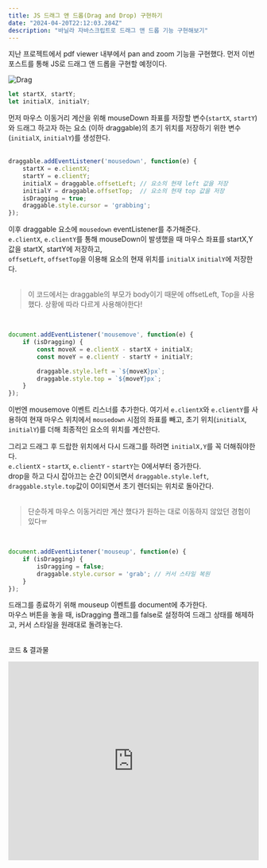 ```yaml
---
title: JS 드래그 앤 드롭(Drag and Drop) 구현하기
date: "2024-04-20T22:12:03.284Z"
description: "바닐라 자바스크립트로 드래그 앤 드롭 기능 구현해보기"
---
```


지난 프로젝트에서 pdf viewer 내부에서 pan and zoom 기능을 구현했다.
먼저 이번 포스트를 통해 JS로 드래그 앤 드롭을 구현할 예정이다.

![Drag](https://portfolio-yong.s3.ap-northeast-2.amazonaws.com/blog/drag/drag.gif)
<br/>


```js
let startX, startY;
let initialX, initialY; 
```
먼저 마우스 이동거리 계산을 위해 mouseDown 좌표를 저장할 변수(`startX`, `startY`)와 드래그 하고자 하는 요소 (이하 draggable)의 초기 위치를 저장하기 위한 변수(`initialX`, `initialY`)를 생성한다.
<br/>
<br/>
```js
draggable.addEventListener('mousedown', function(e) {
    startX = e.clientX;
    startY = e.clientY;
    initialX = draggable.offsetLeft; // 요소의 현재 left 값을 저장
    initialY = draggable.offsetTop;  // 요소의 현재 top 값을 저장
    isDragging = true;
    draggable.style.cursor = 'grabbing';
});
```
이후 draggable 요소에 `mousedown` eventListener를 추가해준다. <br/>
`e.clientX`, `e.clientY`를 통해 mouseDown이 발생했을 때 마우스 좌표를 startX,Y값을 startX, startY에 저장하고,<br/>
`offsetLeft`, `offsetTop`을 이용해 요소의 현재 위치를 `initialX` `initialY`에 저장한다. <br/>
</br>
> 이 코드에서는 draggable의 부모가 body이기 때문에 offsetLeft, Top을 사용했다.
> 상황에 따라 다르게 사용해야한다!
<br/>

```js
document.addEventListener('mousemove', function(e) {
    if (isDragging) {
        const moveX = e.clientX - startX + initialX;
        const moveY = e.clientY - startY + initialY;

        draggable.style.left = `${moveX}px`;
        draggable.style.top = `${moveY}px`;
    }
});
```
이번엔 mousemove 이벤트 리스너를 추가한다. 
여기서 `e.clientX`와 `e.clientY`를 사용하여 현재 마우스 위치에서 `mousedown` 시점의 좌표를 빼고, 초기 위치(`initialX`, `initialY`)를 더해 최종적인 요소의 위치를 계산한다.</br>

그리고 드래그 후 드랍한 위치에서 다시 드래그를 하려면 `initialX,Y`를 꼭 더해줘야한다. </br>
`e.clientX` - `startX`, `e.clientY` - `startY`는 0에서부터 증가한다.</br>
drop을 하고 다시 잡아끄는 순간 0이되면서 `draggable.style.left`, `draggable.style.top`값이 0이되면서 초기 렌더되는 위치로 돌아간다.</br>
</br>

> 단순하게 마우스 이동거리만 계산 했다가 원하는 대로 이동하지 않았던 경험이 있다ㅠ

</br>

```js
document.addEventListener('mouseup', function(e) {
    if (isDragging) {
        isDragging = false;
        draggable.style.cursor = 'grab'; // 커서 스타일 복원
    }
});
```
드래그를 종료하기 위해 mouseup 이벤트를 document에 추가한다.</br>
마우스 버튼을 놓을 때, isDragging 플래그를 false로 설정하여 드래그 상태를 해제하고, 커서 스타일을 원래대로 돌려놓는다. </br></br>

코드 & 결과물
<iframe 
    height="400" style="width: 100%;" scrolling="no" title="Untitled" 
    src="https://codepen.io/yongho1212/embed/gOyBjzW?default-tab=html%2Cresult" 
    frameborder="no" loading="lazy" allowtransparency="true" allowfullscreen="true"
    >
    See the Pen 
    <a href="https://codepen.io/yongho1212/pen/gOyBjzW">
        Untitled
    </a> 
    by yongho1212 (<a href="https://codepen.io/yongho1212">@yongho1212</a>)
    on <a href="https://codepen.io">CodePen</a>.
</iframe>